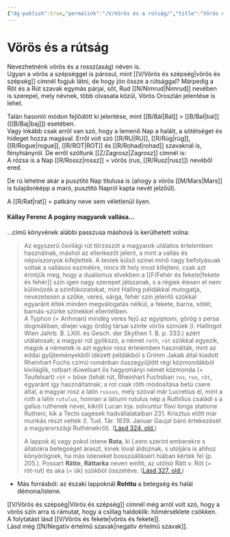 ```yaml
---
{"dg-publish":true,"permalink":"/V/Vörös és a rútság/","title":"Vörös és a rútság","created":"2024-10-26T21:19","updated":"2025-09-29T18:44"}
---
```



# Vörös és a rútság

Nevezhetnénk vörös és a rossz(aság) néven is.  
Ugyan a vörös a szépséggel is párosul, mint [[V/Vörös és szépség\|vörös és szépség]] címnél fogjuk látni, de hogy jön össze a rútsággal? Márpedig a Rőt és a Rút szavak egymás párjai, sőt, Rud [[N/Nimrud\|Nimrud]] nevében is szerepel, mely névnek, több olvasata közül, Vörös Oroszlán jelentése is lehet.  

Talán hasonló módon fejlődött ki jelentése, mint [[B/Bál\|Bál]] > [[B/Bal\|bal]] ([[B/Baj\|baj]]) esetében.  
Vagy inkább csak arról van szó, hogy a lemenő Nap a halált, a sötétséget és hideget hozza magával. Erről volt szó [[R/RU\|RU]], [[R/Rúg\|rúg]], [[R/Rogue\|rogue]], [[R/ROT\|ROT]] és [[R/Rohad\|rohad]] szavaknál is, fényhiányról. De erről szóltunk [[Z/Zagrosz\|Zagrosz]] címnél is:  
A rózsa is a Nap [[R/Rossz\|rossz]] = vörös (rus, [[R/Rusz\|rusz]]) nevéből ered.  

De rú lehetne akár a pusztító Nap titulusa is (ahogy a vörös [[M/Mars\|Mars]] is tulajdonképp a maró, pusztító Napról kapta nevét jelzőül).  

A [[R/Rat\|rat]] = patkány neve sem véletlenül ilyen.  

#### Kállay Ferenc A pogány magyarok vallása...

...című könyvének alábbi passzusa máshová is kerülhetett volna:
> Az egyszerű ősvilági rút törzsszót a magyarok utálatos értelemben használnak, máshol az ellenkezőt jelent, a mint a vallás és népviszonyok kifejlettek. A testek külső szinei minő nagy befolyásuak voltak a vallásos eszmékre, nincs itt hely most kifejteni, csak azt érintjük meg, hogy a dualismus elvekben a [[F/Fehér és fekete\|fekete és fehér]] szin igen nagy szerepet játszanak, s a régiek élesen el nem különözék a szinfókozatokat, mint Halling példákkal mutogatja, nevezetesen a szőke, veres, sárga, fehér szin jelentő szókkal egyaránt éltek minden megválogatás nélkül, a fekete, barna, sötét, barnás-szürke színekkel ellentétben.  
> A Typhon (= Arihman) mindég veres fejű az egyiptomi, görög s persa dogmákban, diwjei vagy ördög társai szinte vörös szinüek (l. Hallingot Wien Jahrb. B. LXIII. és Gesch. der Skythen 1. B. p. 333.) azért utálatosak; a magyar rút gyökszó, a német `roth`, `röt` szókkal egyezik, magok a németek is azt egykor rosz értelemben használták, mint az eddai gyűjteményekből idézett példákból s Grimm Jakab által kiadott Rheinhart Fuchs czimü románban összegyűjtött régi közmondákból kiviláglik, rotbart düwelsart ős hagyományi német közmonda (= Teufelsart) `röt` = böse (tehát rút, Rheinhart Fuchsban `ros`, `rox`, `rôt`, egyaránt igy használtatnak; a rot csak röth módosítása betü csere által, a magyar rosz a latin `russus`, mely szóval már Lucretius él, mint a roth a latin `rutulus`, honnan a latiumi rutulus nép a Ruthilius családi s a gallus ruthenek nevei, kikről Lucan írja: solvuntur flavi longa statione Rutheni, kik a Tecto sagesek hadvállalataiban 231. Krisztus előtt már munkás részt vettek (l. Tud. Tár. 1839. Januar Gaujal báró értekezését a magyarországi Ruthénekről). ([Lásd 324. old.](zotero://open-pdf/library/items/DFI47XPY?page=324&annotation=H54GPNYV))  
> 
> A lappok éj vagy pokol istene **Rota**, ki Leem szerint emberekre s állatokra betegséget áraszt, kinek lóval áldoznak, s utóljára is ahhoz könyörögnek, ha más isteneket bosszúállásért hiában kértek fel (p. 205.). Possart **Rätte**, **Rättarka** neven emliti, az utólsó Rätt v. Röt (= röt-rut) és aka (= ük) szókból összetéve. ([Lásd 327. old.](zotero://open-pdf/library/items/DFI47XPY?page=327&annotation=UKIKSK25))
- Más forrásból: az északi lappoknál **Rohttu** a betegség és halál démona/istene.

[[V/Vörös és szépség\|Vörös és szépség]] címnél még arról volt szó, hogy a vörös szín arra is rámutat, hogy a csillag haldoklik: hőmérséklete csökken.  
A folytatást lásd [[V/Vörös és fekete\|vörös és fekete]].  
Lásd még [[N/Negatív értelmű szavak\|negatív értelmű szavak]].  